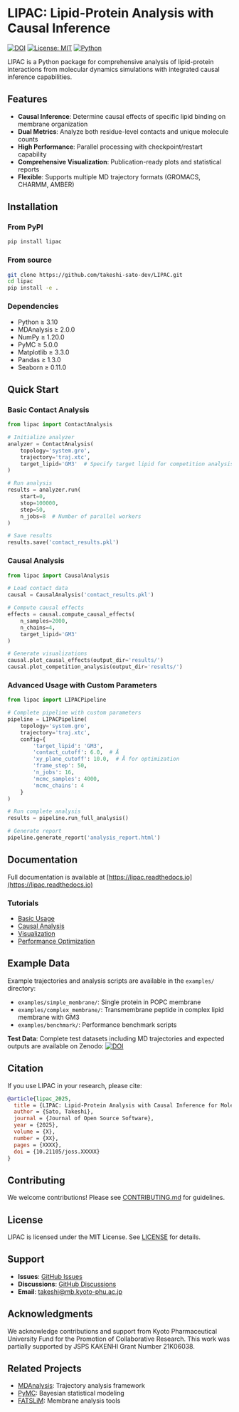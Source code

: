 # LIPAC: Lipid-Protein Analysis with Causal Inference

[![DOI](https://zenodo.org/badge/DOI/10.5281/zenodo.16891334.svg)](https://doi.org/10.5281/zenodo.16891334)
[![License: MIT](https://img.shields.io/badge/License-MIT-yellow.svg)](https://opensource.org/licenses/MIT)
[![Python](https://img.shields.io/badge/python-3.10%2B-blue)](https://www.python.org/downloads/)

LIPAC is a Python package for comprehensive analysis of lipid-protein interactions from molecular dynamics simulations with integrated causal inference capabilities.

## Features

- **Causal Inference**: Determine causal effects of specific lipid binding on membrane organization
- **Dual Metrics**: Analyze both residue-level contacts and unique molecule counts
- **High Performance**: Parallel processing with checkpoint/restart capability
- **Comprehensive Visualization**: Publication-ready plots and statistical reports
- **Flexible**: Supports multiple MD trajectory formats (GROMACS, CHARMM, AMBER)

## Installation

### From PyPI
```bash
pip install lipac
```

### From source
```bash
git clone https://github.com/takeshi-sato-dev/LIPAC.git
cd lipac
pip install -e .
```

### Dependencies
- Python ≥ 3.10
- MDAnalysis ≥ 2.0.0
- NumPy ≥ 1.20.0
- PyMC ≥ 5.0.0
- Matplotlib ≥ 3.3.0
- Pandas ≥ 1.3.0
- Seaborn ≥ 0.11.0

## Quick Start

### Basic Contact Analysis
```python
from lipac import ContactAnalysis

# Initialize analyzer
analyzer = ContactAnalysis(
    topology='system.gro',
    trajectory='traj.xtc',
    target_lipid='GM3'  # Specify target lipid for competition analysis
)

# Run analysis
results = analyzer.run(
    start=0, 
    stop=100000, 
    step=50,
    n_jobs=8  # Number of parallel workers
)

# Save results
results.save('contact_results.pkl')
```

### Causal Analysis
```python
from lipac import CausalAnalysis

# Load contact data
causal = CausalAnalysis('contact_results.pkl')

# Compute causal effects
effects = causal.compute_causal_effects(
    n_samples=2000,
    n_chains=4,
    target_lipid='GM3'
)

# Generate visualizations
causal.plot_causal_effects(output_dir='results/')
causal.plot_competition_analysis(output_dir='results/')
```

### Advanced Usage with Custom Parameters
```python
from lipac import LIPACPipeline

# Complete pipeline with custom parameters
pipeline = LIPACPipeline(
    topology='system.gro',
    trajectory='traj.xtc',
    config={
        'target_lipid': 'GM3',
        'contact_cutoff': 6.0,  # Å
        'xy_plane_cutoff': 10.0,  # Å for optimization
        'frame_step': 50,
        'n_jobs': 16,
        'mcmc_samples': 4000,
        'mcmc_chains': 4
    }
)

# Run complete analysis
results = pipeline.run_full_analysis()

# Generate report
pipeline.generate_report('analysis_report.html')
```

## Documentation

Full documentation is available at [https://lipac.readthedocs.io](https://lipac.readthedocs.io)

### Tutorials
- [Basic Usage](docs/tutorials/basic_usage.md)
- [Causal Analysis](docs/tutorials/causal_analysis.md)
- [Visualization](docs/tutorials/visualization.md)
- [Performance Optimization](docs/tutorials/optimization.md)

## Example Data

Example trajectories and analysis scripts are available in the `examples/` directory:
- `examples/simple_membrane/`: Single protein in POPC membrane
- `examples/complex_membrane/`: Transmembrane peptide in complex lipid membrane with GM3
- `examples/benchmark/`: Performance benchmark scripts

**Test Data**: Complete test datasets including MD trajectories and expected outputs are available on Zenodo: [![DOI](https://zenodo.org/badge/DOI/10.5281/zenodo.16891479.svg)](https://doi.org/10.5281/zenodo.16891479)

## Citation

If you use LIPAC in your research, please cite:

```bibtex
@article{lipac_2025,
  title = {LIPAC: Lipid-Protein Analysis with Causal Inference for Molecular Dynamics Simulations},
  author = {Sato, Takeshi},
  journal = {Journal of Open Source Software},
  year = {2025},
  volume = {X},
  number = {XX},
  pages = {XXXX},
  doi = {10.21105/joss.XXXXX}
}
```

## Contributing

We welcome contributions! Please see [CONTRIBUTING.md](CONTRIBUTING.md) for guidelines.

## License

LIPAC is licensed under the MIT License. See [LICENSE](LICENSE) for details.

## Support

- **Issues**: [GitHub Issues](https://github.com/takeshi-sato-dev/lipac/issues)
- **Discussions**: [GitHub Discussions](https://github.com/takeshi-sato-dev/lipac/discussions)
- **Email**: takeshi@mb.kyoto-phu.ac.jp

## Acknowledgments

We acknowledge contributions and support from Kyoto Pharmaceutical University Fund for the Promotion of Collaborative Research. This work was partially supported by JSPS KAKENHI Grant Number 21K06038.

## Related Projects

- [MDAnalysis](https://www.mdanalysis.org/): Trajectory analysis framework
- [PyMC](https://www.pymc.io/): Bayesian statistical modeling
- [FATSLiM](https://github.com/FATSLiM/fatslim): Membrane analysis tools